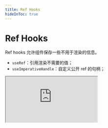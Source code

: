 ```yaml
---
title: Ref Hooks
hideInToc: true
---
```


# Ref Hooks

Ref hooks 允许组件保存一些不用于渲染的信息。

- `useRef`：引用渲染不需要的值；
- `useImperativeHandle`：自定义公开 ref 的句柄；

<iframe src="https://stackblitz.com/edit/react-ts-4qdrrv?ctl=1&embed=1&file=App.tsx" class="w-full h-[calc(100%-135px)] mt-[16px]" />

<!--
引用 Hooks 是允许组件保存一些不用于渲染的数据。他们之前实际上是有一定关联的。

首先，useRef 是引用渲染不需要的数据，而且修改它的引用不会触发 React 重新渲染；

useImperativeHandle 等价于 Vue3 中的 defineExpose，用来声明组件实例公开的 API 和属性。

接下来给大家演示下这两个 Hooks 的用法：

先讲解 CounterWithState 组件，然后是 CounterWithRef 组件，最后讲解 App.tsx 中的 ref
 -->
